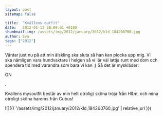 ```yaml
---
layout: post
sitemap: false

title:  "Kvällens outfit"
date:   2012-01-13 20:09:01 +0100
thumbnail-img: /assets/img/2012/january/2012/kld_184260760.jpg
author: Eva
tags: ["2012"]
---
```


Väntar just nu på att min älskling ska sluta så han kan plocka upp mig. Vi ska nämligen vara hundvaktare i helgen så vi lär väl lattja runt med dom och spendera tid med varandra som bara vi kan ;) Så det är myskläder: 

ON

.



Kvällens mysoutfit består av min helt otroligt sköna tröja från H&m, och mina otroligt sköna harems från Cubus!

![]({{ '/assets/img/2012/january/2012/kld_184260760.jpg'  | relative_url }})

